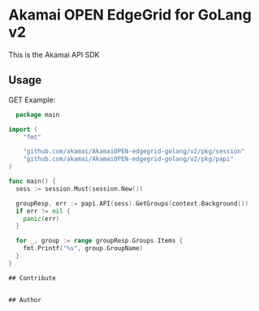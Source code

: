 # Akamai OPEN EdgeGrid for GoLang v2

This is the Akamai API SDK

## Usage

GET Example:

```go
  package main

import (
	"fmt"

	"github.com/akamai/AkamaiOPEN-edgegrid-golang/v2/pkg/session"
	"github.com/akamai/AkamaiOPEN-edgegrid-golang/v2/pkg/papi"
)

func main() {
  sess := session.Must(session.New())

  groupResp, err := papi.API(sess).GetGroups(context.Background())
  if err != nil {
    panic(err)
  }

  for _, group := range groupResp.Groups.Items {
    fmt.Printf("%s", group.GroupName)
  }
}

## Contribute


## Author


